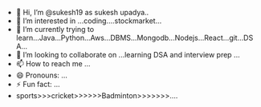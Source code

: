 - 👋 Hi, I’m @sukesh19 as sukesh upadya..
- 👀 I’m interested in ...coding....stockmarket...
- 🌱 I’m currently trying to learn...Java...Python...Aws...DBMS...Mongodb...Nodejs...React...git...DSA...
- 💞️ I’m looking to collaborate on ...learning DSA and interview prep ...
- 📫 How to reach me ...
- 😄 Pronouns: ...
- ⚡ Fun fact: ...
- sports>>>cricket>>>>>>Badminton>>>>>>>....

<!---
sukesh19/sukesh19 is a ✨ special ✨ repository because its `README.md` (this file) appears on your GitHub profile.
You can click the Preview link to take a look at your changes.
--->
